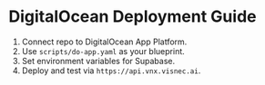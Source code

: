 
# DigitalOcean Deployment Guide
1. Connect repo to DigitalOcean App Platform.
2. Use `scripts/do-app.yaml` as your blueprint.
3. Set environment variables for Supabase.
4. Deploy and test via `https://api.vnx.visnec.ai`.
